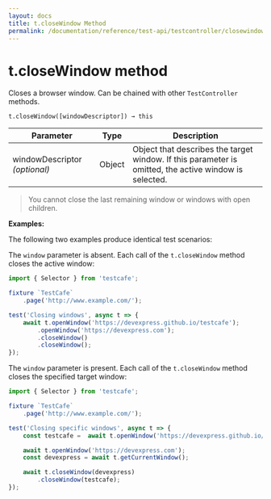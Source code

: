 ```yaml
---
layout: docs
title: t.closeWindow Method
permalink: /documentation/reference/test-api/testcontroller/closewindow.html
---
```


# t.closeWindow method

Closes a browser window. Can be chained with other `TestController` methods.

```text
t.closeWindow([windowDescriptor]) → this
```

Parameter | Type | Description
--------- | ---- | ------------
windowDescriptor *(optional)* | Object | Object that describes the target window. If this parameter is omitted, the active window is selected.

>You cannot close the last remaining window or windows with open children.

**Examples:**

The following two examples produce identical test scenarios:

The `window` parameter is absent. Each call of the `t.closeWindow` method closes the active window:

```js
import { Selector } from 'testcafe';

fixture `TestCafe`
    .page('http://www.example.com/');

test('Closing windows', async t => {
    await t.openWindow('https://devexpress.github.io/testcafe');
        .openWindow('https://devexpress.com');
        .closeWindow()
        .closeWindow();
});
```

The `window` parameter is present. Each call of the `t.closeWindow` method closes the specified target window:

```js
import { Selector } from 'testcafe';

fixture `TestCafe`
    .page('http://www.example.com/');

test('Closing specific windows', async t => {
    const testcafe =  await t.openWindow('https://devexpress.github.io/testcafe');

    await t.openWindow('https://devexpress.com');
    const devexpress = await t.getCurrentWindow();

    await t.closeWindow(devexpress)
        .closeWindow(testcafe);
});
```
